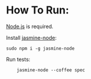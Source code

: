 # How To Run:

[Node.js](http://nodejs.org/#) is required.

Install [jasmine-node](https://github.com/mhevery/jasmine-node):

    sudo npm i -g jasmine-node

Run tests:

		jasmine-node --coffee spec